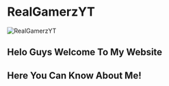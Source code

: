 # RealGamerzYT
![RealGamerzYT](https://github.com/RealGamerzYT7/RealGamerzYT7.github.io/assets/103527065/0473c8cf-5113-40ad-8c26-6cfb7c24261c)

## Helo Guys Welcome To My Website
## Here You Can Know About Me!


